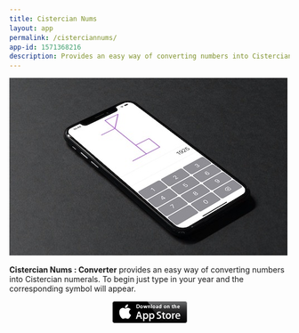 ```yaml
---
title: Cistercian Nums
layout: app
permalink: /cisterciannums/
app-id: 1571368216
description: Provides an easy way of converting numbers into Cistercian numerals.
---
```


![Cistercian Nums product](/assets/images/cisterciannums/product.jpg)

**Cistercian Nums : Converter** provides an easy way of converting numbers into Cistercian numerals. To begin just type in your year and the corresponding symbol will appear.

<p style="text-align: center;"><a href="https://apps.apple.com/us/app/cistercian-nums-converter/id1571368216"><img class="aligncenter" title="Available on the iPhone App Store" alt="Available on the iPhone App Store" src="/assets/images/Download_on_the_App_Store_Badge_US-UK_135x40.png" width="135" height="40"></a></p>
